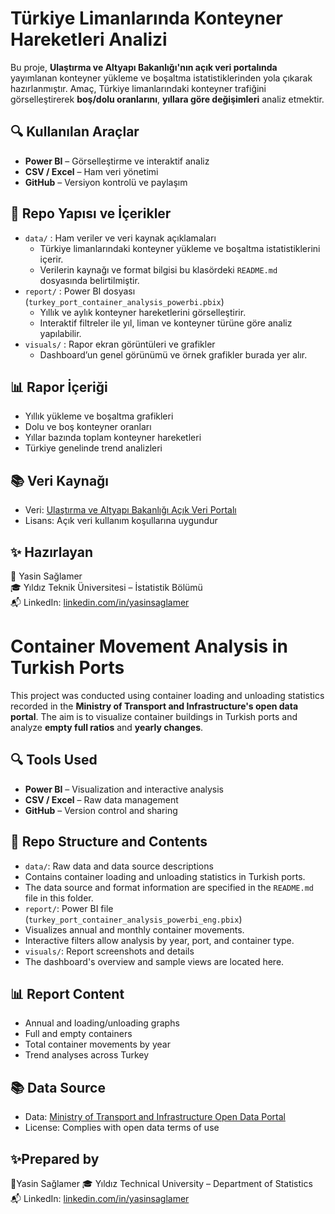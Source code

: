 # Türkiye Limanlarında Konteyner Hareketleri Analizi

Bu proje, **Ulaştırma ve Altyapı Bakanlığı'nın açık veri portalında** yayımlanan konteyner yükleme ve boşaltma istatistiklerinden yola çıkarak hazırlanmıştır. Amaç, Türkiye limanlarındaki konteyner trafiğini görselleştirerek **boş/dolu oranlarını**, **yıllara göre değişimleri** analiz etmektir.

## 🔍 Kullanılan Araçlar
- **Power BI** – Görselleştirme ve interaktif analiz
- **CSV / Excel** – Ham veri yönetimi
- **GitHub** – Versiyon kontrolü ve paylaşım

## 📁 Repo Yapısı ve İçerikler
- `data/` : Ham veriler ve veri kaynak açıklamaları  
  - Türkiye limanlarındaki konteyner yükleme ve boşaltma istatistiklerini içerir.  
  - Verilerin kaynağı ve format bilgisi bu klasördeki `README.md` dosyasında belirtilmiştir.
- `report/` : Power BI dosyası (`turkey_port_container_analysis_powerbi.pbix`)  
  - Yıllık ve aylık konteyner hareketlerini görselleştirir.  
  - Interaktif filtreler ile yıl, liman ve konteyner türüne göre analiz yapılabilir.
- `visuals/` : Rapor ekran görüntüleri ve grafikler  
  - Dashboard’un genel görünümü ve örnek grafikler burada yer alır.  

## 📊 Rapor İçeriği
- Yıllık yükleme ve boşaltma grafikleri  
- Dolu ve boş konteyner oranları  
- Yıllar bazında toplam konteyner hareketleri  
- Türkiye genelinde trend analizleri  

## 📚 Veri Kaynağı
- Veri: [Ulaştırma ve Altyapı Bakanlığı Açık Veri Portalı](https://www.uab.gov.tr/istatistikler)  
- Lisans: Açık veri kullanım koşullarına uygundur

## ✨ Hazırlayan
📍 Yasin Sağlamer  
🎓 Yıldız Teknik Üniversitesi – İstatistik Bölümü  
📬 LinkedIn: [linkedin.com/in/yasinsaglamer](https://linkedin.com/in/yasinsaglamer)


# Container Movement Analysis in Turkish Ports

This project was conducted using container loading and unloading statistics recorded in the **Ministry of Transport and Infrastructure's open data portal**. The aim is to visualize container buildings in Turkish ports and analyze **empty full ratios** and **yearly changes**.

## 🔍 Tools Used
- **Power BI** – Visualization and interactive analysis
- **CSV / Excel** – Raw data management
- **GitHub** – Version control and sharing

## 📁 Repo Structure and Contents
- `data/`: Raw data and data source descriptions
- Contains container loading and unloading statistics in Turkish ports.
- The data source and format information are specified in the `README.md` file in this folder.
- `report/`: Power BI file (`turkey_port_container_analysis_powerbi_eng.pbix`)
- Visualizes annual and monthly container movements.
- Interactive filters allow analysis by year, port, and container type.
- `visuals/`: Report screenshots and details
- The dashboard's overview and sample views are located here.

## 📊 Report Content
- Annual and loading/unloading graphs
- Full and empty containers
- Total container movements by year
- Trend analyses across Turkey

## 📚 Data Source
- Data: [Ministry of Transport and Infrastructure Open Data Portal](https://www.uab.gov.tr/istatistikler)
- License: Complies with open data terms of use

## ✨Prepared by
📍Yasin Sağlamer
🎓 Yıldız Technical University – Department of Statistics
📬 LinkedIn: [linkedin.com/in/yasinsaglamer](https://linkedin.com/in/yasinsaglamer)
